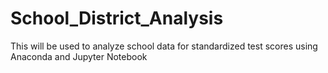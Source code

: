 # School_District_Analysis
This will be used to analyze school data for standardized test scores using Anaconda and Jupyter Notebook
